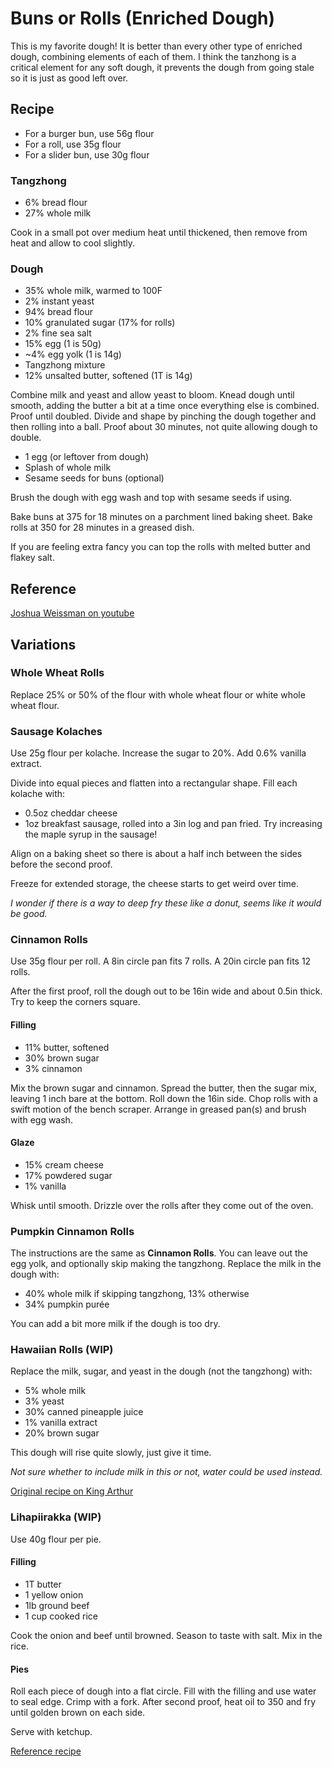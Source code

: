 # Buns or Rolls (Enriched Dough)

This is my favorite dough! It is better than every other type of enriched dough, combining elements of each of them. I think the tanzhong is a critical element for any soft dough, it prevents the dough from going stale so it is just as good left over.



## Recipe

* For a burger bun, use 56g flour
* For a roll, use 35g flour
* For a slider bun, use 30g flour

### Tangzhong
* 6% bread flour 
* 27% whole milk

Cook in a small pot over medium heat until thickened, then remove from heat and allow to cool slightly.

### Dough
* 35% whole milk, warmed to 100F
* 2% instant yeast 
* 94% bread flour
* 10% granulated sugar (17% for rolls)
* 2% fine sea salt 
* 15% egg (1 is 50g)
* ~4% egg yolk (1 is 14g)
* Tangzhong mixture
* 12% unsalted butter, softened (1T is 14g)

Combine milk and yeast and allow yeast to bloom. Knead dough until smooth, adding the butter a bit at a time once everything else is combined. Proof until doubled. Divide and shape by pinching the dough together and then rolling into a ball. Proof about 30 minutes, not quite allowing dough to double.

* 1 egg (or leftover from dough)
* Splash of whole milk
* Sesame seeds for buns (optional)

Brush the dough with egg wash and top with sesame seeds if using.

Bake buns at 375 for 18 minutes on a parchment lined baking sheet. Bake rolls at 350 for 28 minutes in a greased dish.

If you are feeling extra fancy you can top the rolls with melted butter and flakey salt.

## Reference

[Joshua Weissman on youtube](https://www.youtube.com/watch?v=M9le93pztbU)

## Variations

### Whole Wheat Rolls

Replace 25% or 50% of the flour with whole wheat flour or white whole wheat flour.

### Sausage Kolaches

Use 25g flour per kolache. Increase the sugar to 20%. Add 0.6% vanilla extract. 

Divide into equal pieces and flatten into a rectangular shape. Fill each kolache with:
* 0.5oz cheddar cheese
* 1oz breakfast sausage, rolled into a 3in log and pan fried. Try increasing the maple syrup in the sausage!

Align on a baking sheet so there is about a half inch between the sides before the second proof.

Freeze for extended storage, the cheese starts to get weird over time.

_I wonder if there is a way to deep fry these like a donut, seems like it would be good._


### Cinnamon Rolls

Use 35g flour per roll. A 8in circle pan fits 7 rolls. A 20in circle pan fits 12 rolls.

After the first proof, roll the dough out to be 16in wide and about 0.5in thick. Try to keep the corners square. 

#### Filling

* 11% butter, softened
* 30% brown sugar
* 3% cinnamon

Mix the brown sugar and cinnamon. Spread the butter, then the sugar mix, leaving 1 inch bare at the bottom. Roll down the 16in side. Chop rolls with a swift motion of the bench scraper. Arrange in greased pan(s) and brush with egg wash.

#### Glaze
* 15% cream cheese
* 17% powdered sugar
* 1% vanilla

Whisk until smooth. Drizzle over the rolls after they come out of the oven.


### Pumpkin Cinnamon Rolls

The instructions are the same as **Cinnamon Rolls**. 
You can leave out the egg yolk, and optionally skip making the tangzhong. 
Replace the milk in the dough with:

* 40% whole milk if skipping tangzhong, 13% otherwise
* 34% pumpkin purée

You can add a bit more milk if the dough is too dry.


### Hawaiian Rolls (WIP)

Replace the milk, sugar, and yeast in the dough (not the tangzhong) with:

* 5% whole milk
* 3% yeast
* 30% canned pineapple juice
* 1% vanilla extract
* 20% brown sugar

This dough will rise quite slowly, just give it time.

_Not sure whether to include milk in this or not, water could be used instead._

[Original recipe on King Arthur](https://www.kingarthurbaking.com/recipes/hawaiian-buns-recipe)

### Lihapiirakka (WIP)

Use 40g flour per pie.

#### Filling
* 1T butter
* 1 yellow onion
* 1lb ground beef
* 1 cup cooked rice

Cook the onion and beef until browned. Season to taste with salt. Mix in the rice.

#### Pies
Roll each piece of dough into a flat circle. Fill with the filling and use water to seal edge. Crimp with a fork. After second proof, heat oil to 350 and fry until golden brown on each side.

Serve with ketchup.

[Reference recipe](https://honest-food.net/lihapiirakka-finnish-meat-pies/)